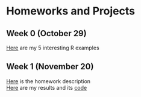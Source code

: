 # Homeworks and Projects

## Week 0 (October 29)

[Here](files/example_homework_0.html) are my 5 interesting R examples

## Week 1 (November 20)

[Here](files/HW1/IE582_Fall20_Homework1.pdf) is the homework description \
[Here](files/HW1/582HW1_alltasks.html) are my results and its [code](files/HW1/582HW1alltasks.ipynb)

